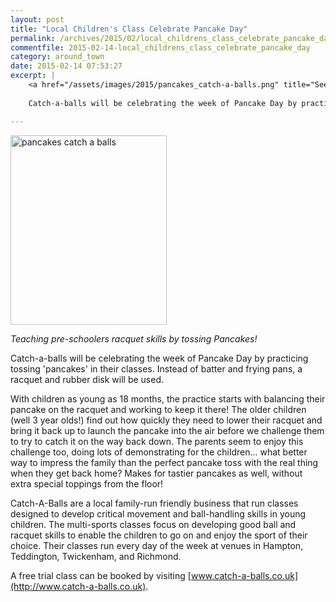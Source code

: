 ```yaml
---
layout: post
title: "Local Children's Class Celebrate Pancake Day"
permalink: /archives/2015/02/local_childrens_class_celebrate_pancake_day.html
commentfile: 2015-02-14-local_childrens_class_celebrate_pancake_day
category: around_town
date: 2015-02-14 07:53:27
excerpt: |
    <a href="/assets/images/2015/pancakes_catch-a-balls.png" title="See larger version of - pancakes catch a balls"><img src="/assets/images/2015/pancakes_catch-a-balls_thumb.png" width="150" height="182" alt="pancakes catch a balls" class="photo right" /></a>
    
    Catch-a-balls will be celebrating the week of Pancake Day by practicing tossing 'pancakes' in their classes.  Instead of batter and frying pans, a racquet and rubber disk will be used.

---
```


<a href="/assets/images/2015/pancakes_catch-a-balls.png" title="See larger version of - pancakes catch a balls"><img src="/assets/images/2015/pancakes_catch-a-balls_thumb.png" width="250" height="303" alt="pancakes catch a balls" class="photo right" /></a>

*Teaching pre-schoolers racquet skills by tossing Pancakes!*

Catch-a-balls will be celebrating the week of Pancake Day by practicing tossing 'pancakes' in their classes. Instead of batter and frying pans, a racquet and rubber disk will be used.

With children as young as 18 months, the practice starts with balancing their pancake on the racquet and working to keep it there! The older children (well 3 year olds!) find out how quickly they need to lower their racquet and bring it back up to launch the pancake into the air before we challenge them to try to catch it on the way back down.
The parents seem to enjoy this challenge too, doing lots of demonstrating for the children... what better way to impress the family than the perfect pancake toss with the real thing when they get back home? Makes for tastier pancakes as well, without extra special toppings from the floor!

Catch-A-Balls are a local family-run friendly business that run classes designed to develop critical movement and ball-handling skills in young children. The multi-sports classes focus on developing good ball and racquet skills to enable the children to go on and enjoy the sport of their choice. Their classes run every day of the week at venues in Hampton, Teddington, Twickenham, and Richmond.

A free trial class can be booked by visiting [www.catch-a-balls.co.uk](http://www.catch-a-balls.co.uk).
